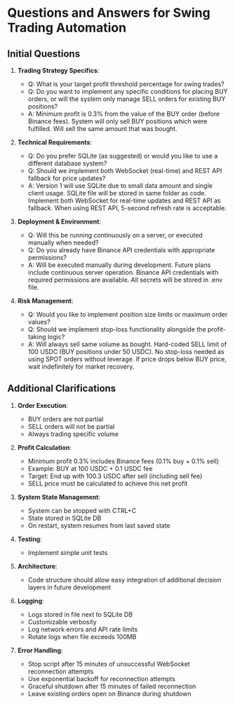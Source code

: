 # Questions and Answers for Swing Trading Automation

## Initial Questions

1. **Trading Strategy Specifics**:
   - Q: What is your target profit threshold percentage for swing trades?
   - Q: Do you want to implement any specific conditions for placing BUY orders, or will the system only manage SELL orders for existing BUY positions?
   - A: Minimum profit is 0.3% from the value of the BUY order (before Binance fees). System will only sell BUY positions which were fulfilled. Will sell the same amount that was bought.

2. **Technical Requirements**:
   - Q: Do you prefer SQLite (as suggested) or would you like to use a different database system?
   - Q: Should we implement both WebSocket (real-time) and REST API fallback for price updates?
   - A: Version 1 will use SQLite due to small data amount and single client usage. SQLite file will be stored in same folder as code. Implement both WebSocket for real-time updates and REST API as fallback. When using REST API, 5-second refresh rate is acceptable.

3. **Deployment & Environment**:
   - Q: Will this be running continuously on a server, or executed manually when needed?
   - Q: Do you already have Binance API credentials with appropriate permissions?
   - A: Will be executed manually during development. Future plans include continuous server operation. Binance API credentials with required permissions are available. All secrets will be stored in .env file.

4. **Risk Management**:
   - Q: Would you like to implement position size limits or maximum order values?
   - Q: Should we implement stop-loss functionality alongside the profit-taking logic?
   - A: Will always sell same volume as bought. Hard-coded SELL limit of 100 USDC (BUY positions under 50 USDC). No stop-loss needed as using SPOT orders without leverage. If price drops below BUY price, wait indefinitely for market recovery.

## Additional Clarifications

1. **Order Execution**:
   - BUY orders are not partial
   - SELL orders will not be partial
   - Always trading specific volume

2. **Profit Calculation**:
   - Minimum profit 0.3% includes Binance fees (0.1% buy + 0.1% sell)
   - Example: BUY at 100 USDC + 0.1 USDC fee
   - Target: End up with 100.3 USDC after sell (including sell fee)
   - SELL price must be calculated to achieve this net profit

3. **System State Management**:
   - System can be stopped with CTRL+C
   - State stored in SQLite DB
   - On restart, system resumes from last saved state

4. **Testing**:
   - Implement simple unit tests

5. **Architecture**:
   - Code structure should allow easy integration of additional decision layers in future development

6. **Logging**:
   - Logs stored in file next to SQLite DB
   - Customizable verbosity
   - Log network errors and API rate limits
   - Rotate logs when file exceeds 100MB

7. **Error Handling**:
   - Stop script after 15 minutes of unsuccessful WebSocket reconnection attempts
   - Use exponential backoff for reconnection attempts
   - Graceful shutdown after 15 minutes of failed reconnection
   - Leave existing orders open on Binance during shutdown
